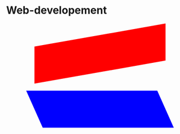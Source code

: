 # Web-developement


<style>
  div {
    width: 70%;
    height: 100px;
    margin: 50px auto;
  }
  #top {
    background-color: red;
    transform: skewY(-10deg);

  }
  #bottom {
    background-color: blue;
    transform: skewX(24deg);
    
      }
</style>

<div id="top"></div>
<div id="bottom"></div>

